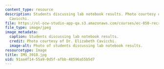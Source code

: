 ```yaml
---
content_type: resource
description: Students discussing lab notebook results. Photo courtesy of Dr. Elizabeth
  Cavicchi.
file: https://ol-ocw-studio-app-qa.s3.amazonaws.com/courses/ec-050-recreate-experiments-from-history-inform-the-future-from-the-past-galileo-january-iap-2010/91aa4f1455a90d5fafbb48596a55b5d7_IMG_3918.jpg
file_type: image/jpeg
image_metadata:
  caption: Students discussing lab notebook results.
  credit: Photo courtesy of Dr. Elizabeth Cavicchi.
  image-alt: Photo of students discussing lab notebook results.
resourcetype: Image
title: IMG_3918.jpg
uid: 91aa4f14-55a9-0d5f-afbb-48596a55b5d7
---
```

